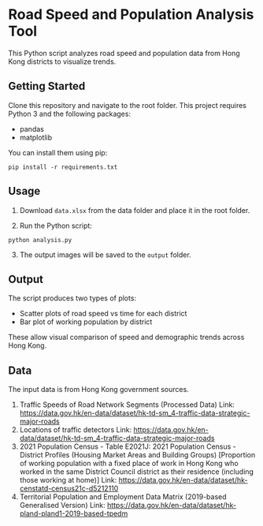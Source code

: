 # Road Speed and Population Analysis Tool

This Python script analyzes road speed and population data from Hong Kong districts to visualize trends.

## Getting Started

Clone this repository and navigate to the root folder. This project requires Python 3 and the following packages:

- pandas
- matplotlib

You can install them using pip:

```
pip install -r requirements.txt
```

## Usage

1. Download `data.xlsx` from the data folder and place it in the root folder. 

2. Run the Python script:

```
python analysis.py
``` 

3. The output images will be saved to the `output` folder.

## Output

The script produces two types of plots:

- Scatter plots of road speed vs time for each district
- Bar plot of working population by district

These allow visual comparison of speed and demographic trends across Hong Kong.

## Data

The input data is from Hong Kong government sources. 
1.	Traffic Speeds of Road Network Segments (Processed Data)
Link: https://data.gov.hk/en-data/dataset/hk-td-sm_4-traffic-data-strategic-major-roads
3.	Locations of traffic detectors
Link: https://data.gov.hk/en-data/dataset/hk-td-sm_4-traffic-data-strategic-major-roads
4.	2021 Population Census - Table E2021J: 2021 Population Census - District Profiles (Housing Market Areas and Building Groups) [Proportion of working population with a fixed place of work in Hong Kong who worked in the same District Council district as their residence (including those working at home)]
Link: https://data.gov.hk/en-data/dataset/hk-censtatd-census21c-d5212110 
5.	Territorial Population and Employment Data Matrix (2019-based Generalised Version)
Link: https://data.gov.hk/en-data/dataset/hk-pland-pland1-2019-based-tpedm

